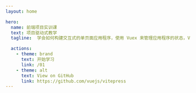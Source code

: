 ```yaml
---
layout: home

hero:
  name: 前端项目实训课
  text: 项目驱动式教学
  tagline:  学会如何构建交互式的单页面应用程序，使用 Vuex 来管理应用程序的状态，Vue-router 管理路由，组件多种传值方式等...

  actions:
    - theme: brand
      text: 开始学习
      link: /01
    - theme: alt
      text: View on GitHub
      link: https://github.com/vuejs/vitepress
---
```

